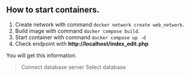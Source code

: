 ## How to start containers.

1. Create network with command `docker network create web_network`.
2. Build image with command `docker compose build`.
3. Start container with command `docker compose up -d`
4. Check endpoint with **http://localhost/index_edit.php**

You will get this information.

> Connect database server
> Select database
